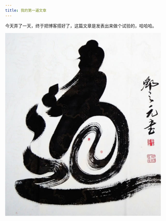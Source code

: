 ```yaml
---
title: 我的第一遍文章
---
```


今天弄了一天，终于把博客搭好了，这篇文章是发表出来做个试验的，哈哈哈。

![mundana jekyll theme screenshot](imagine/847AD141-06AF-4C52-89D1-AF965303F01E.jpeg)
